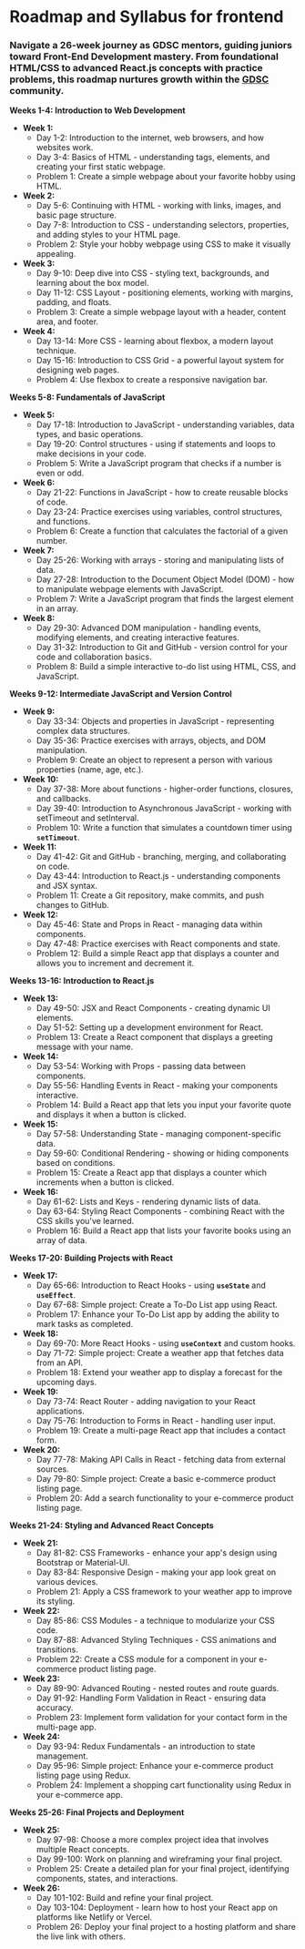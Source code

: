 # Roadmap and Syllabus for frontend

### Navigate a 26-week journey as GDSC mentors, guiding juniors toward Front-End Development mastery. From foundational HTML/CSS to advanced React.js concepts with practice problems, this roadmap nurtures growth within the [GDSC](http://gdscmmdu.tech) community.

**Weeks 1-4: Introduction to Web Development**

- **Week 1:**
    - Day 1-2: Introduction to the internet, web browsers, and how websites work.
    - Day 3-4: Basics of HTML - understanding tags, elements, and creating your first static webpage.
    - Problem 1: Create a simple webpage about your favorite hobby using HTML.
- **Week 2:**
    - Day 5-6: Continuing with HTML - working with links, images, and basic page structure.
    - Day 7-8: Introduction to CSS - understanding selectors, properties, and adding styles to your HTML page.
    - Problem 2: Style your hobby webpage using CSS to make it visually appealing.
- **Week 3:**
    - Day 9-10: Deep dive into CSS - styling text, backgrounds, and learning about the box model.
    - Day 11-12: CSS Layout - positioning elements, working with margins, padding, and floats.
    - Problem 3: Create a simple webpage layout with a header, content area, and footer.
- **Week 4:**
    - Day 13-14: More CSS - learning about flexbox, a modern layout technique.
    - Day 15-16: Introduction to CSS Grid - a powerful layout system for designing web pages.
    - Problem 4: Use flexbox to create a responsive navigation bar.

**Weeks 5-8: Fundamentals of JavaScript**

- **Week 5:**
    - Day 17-18: Introduction to JavaScript - understanding variables, data types, and basic operations.
    - Day 19-20: Control structures - using if statements and loops to make decisions in your code.
    - Problem 5: Write a JavaScript program that checks if a number is even or odd.
- **Week 6:**
    - Day 21-22: Functions in JavaScript - how to create reusable blocks of code.
    - Day 23-24: Practice exercises using variables, control structures, and functions.
    - Problem 6: Create a function that calculates the factorial of a given number.
- **Week 7:**
    - Day 25-26: Working with arrays - storing and manipulating lists of data.
    - Day 27-28: Introduction to the Document Object Model (DOM) - how to manipulate webpage elements with JavaScript.
    - Problem 7: Write a JavaScript program that finds the largest element in an array.
- **Week 8:**
    - Day 29-30: Advanced DOM manipulation - handling events, modifying elements, and creating interactive features.
    - Day 31-32: Introduction to Git and GitHub - version control for your code and collaboration basics.
    - Problem 8: Build a simple interactive to-do list using HTML, CSS, and JavaScript.

**Weeks 9-12: Intermediate JavaScript and Version Control**

- **Week 9:**
    - Day 33-34: Objects and properties in JavaScript - representing complex data structures.
    - Day 35-36: Practice exercises with arrays, objects, and DOM manipulation.
    - Problem 9: Create an object to represent a person with various properties (name, age, etc.).
- **Week 10:**
    - Day 37-38: More about functions - higher-order functions, closures, and callbacks.
    - Day 39-40: Introduction to Asynchronous JavaScript - working with setTimeout and setInterval.
    - Problem 10: Write a function that simulates a countdown timer using **`setTimeout`**.
- **Week 11:**
    - Day 41-42: Git and GitHub - branching, merging, and collaborating on code.
    - Day 43-44: Introduction to React.js - understanding components and JSX syntax.
    - Problem 11: Create a Git repository, make commits, and push changes to GitHub.
- **Week 12:**
    - Day 45-46: State and Props in React - managing data within components.
    - Day 47-48: Practice exercises with React components and state.
    - Problem 12: Build a simple React app that displays a counter and allows you to increment and decrement it.

**Weeks 13-16: Introduction to React.js**

- **Week 13:**
    - Day 49-50: JSX and React Components - creating dynamic UI elements.
    - Day 51-52: Setting up a development environment for React.
    - Problem 13: Create a React component that displays a greeting message with your name.
- **Week 14:**
    - Day 53-54: Working with Props - passing data between components.
    - Day 55-56: Handling Events in React - making your components interactive.
    - Problem 14: Build a React app that lets you input your favorite quote and displays it when a button is clicked.
- **Week 15:**
    - Day 57-58: Understanding State - managing component-specific data.
    - Day 59-60: Conditional Rendering - showing or hiding components based on conditions.
    - Problem 15: Create a React app that displays a counter which increments when a button is clicked.
- **Week 16:**
    - Day 61-62: Lists and Keys - rendering dynamic lists of data.
    - Day 63-64: Styling React Components - combining React with the CSS skills you've learned.
    - Problem 16: Build a React app that lists your favorite books using an array of data.

**Weeks 17-20: Building Projects with React**

- **Week 17:**
    - Day 65-66: Introduction to React Hooks - using **`useState`** and **`useEffect`**.
    - Day 67-68: Simple project: Create a To-Do List app using React.
    - Problem 17: Enhance your To-Do List app by adding the ability to mark tasks as completed.
- **Week 18:**
    - Day 69-70: More React Hooks - using **`useContext`** and custom hooks.
    - Day 71-72: Simple project: Create a weather app that fetches data from an API.
    - Problem 18: Extend your weather app to display a forecast for the upcoming days.
- **Week 19:**
    - Day 73-74: React Router - adding navigation to your React applications.
    - Day 75-76: Introduction to Forms in React - handling user input.
    - Problem 19: Create a multi-page React app that includes a contact form.
- **Week 20:**
    - Day 77-78: Making API Calls in React - fetching data from external sources.
    - Day 79-80: Simple project: Create a basic e-commerce product listing page.
    - Problem 20: Add a search functionality to your e-commerce product listing page.

**Weeks 21-24: Styling and Advanced React Concepts**

- **Week 21:**
    - Day 81-82: CSS Frameworks - enhance your app's design using Bootstrap or Material-UI.
    - Day 83-84: Responsive Design - making your app look great on various devices.
    - Problem 21: Apply a CSS framework to your weather app to improve its styling.
- **Week 22:**
    - Day 85-86: CSS Modules - a technique to modularize your CSS code.
    - Day 87-88: Advanced Styling Techniques - CSS animations and transitions.
    - Problem 22: Create a CSS module for a component in your e-commerce product listing page.
- **Week 23:**
    - Day 89-90: Advanced Routing - nested routes and route guards.
    - Day 91-92: Handling Form Validation in React - ensuring data accuracy.
    - Problem 23: Implement form validation for your contact form in the multi-page app.
- **Week 24:**
    - Day 93-94: Redux Fundamentals - an introduction to state management.
    - Day 95-96: Simple project: Enhance your e-commerce product listing page using Redux.
    - Problem 24: Implement a shopping cart functionality using Redux in your e-commerce app.

**Weeks 25-26: Final Projects and Deployment**

- **Week 25:**
    - Day 97-98: Choose a more complex project idea that involves multiple React concepts.
    - Day 99-100: Work on planning and wireframing your final project.
    - Problem 25: Create a detailed plan for your final project, identifying components, states, and interactions.
- **Week 26:**
    - Day 101-102: Build and refine your final project.
    - Day 103-104: Deployment - learn how to host your React app on platforms like Netlify or Vercel.
    - Problem 26: Deploy your final project to a hosting platform and share the live link with others.
